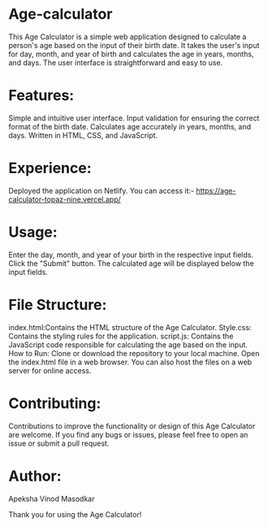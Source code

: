 # Age-calculator
This Age Calculator is a simple web application designed to calculate a person's age based on the input of their birth date. It takes the user's input for day, month, and year of birth and calculates the age in years, months, and days. The user interface is straightforward and easy to use.

# Features:
Simple and intuitive user interface. Input validation for ensuring the correct format of the birth date. Calculates age accurately in years, months, and days. Written in HTML, CSS, and JavaScript.

# Experience:
Deployed the application on Netlify. You can access it:- https://age-calculator-topaz-nine.vercel.app/

# Usage:
Enter the day, month, and year of your birth in the respective input fields. Click the "Submit" button. The calculated age will be displayed below the input fields.

# File Structure:
index.html:Contains the HTML structure of the Age Calculator.
Style.css: Contains the styling rules for the application.
script.js: Contains the JavaScript code responsible for calculating the age based on the input.
How to Run:
Clone or download the repository to your local machine. Open the index.html file in a web browser. You can also host the files on a web server for online access.

# Contributing:
Contributions to improve the functionality or design of this Age Calculator are welcome. If you find any bugs or issues, please feel free to open an issue or submit a pull request.

# Author:
Apeksha Vinod Masodkar

Thank you for using the Age Calculator!


